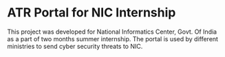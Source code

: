 
# ATR Portal for NIC Internship

This project was developed for National Informatics Center, Govt. Of India as a part of two months summer internship. The portal is used by different ministries to send cyber security threats to NIC.
